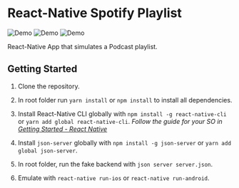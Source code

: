 # React-Native Spotify Playlist

![Demo](https://i.imgur.com/ErxDp3a.png)
![Demo](https://i.imgur.com/kZqIYjR.png)
![Demo](https://i.imgur.com/VNE0ldS.png)

React-Native App that simulates a Podcast playlist.

## Getting Started

1. Clone the repository.

2. In root folder run `yarn install` or `npm install` to install all dependencies.

3. Install React-Native CLI globally with `npm install -g react-native-cli` or `yarn add global react-native-cli`.
   _Follow the guide for your SO in [Getting Started - React Native](https://facebook.github.io/react-native/docs/getting-started)_

4. Install `json-server` globally with `npm install -g json-server` or `yarn add global json-server`.

5. In root folder, run the fake backend with `json server server.json`.

6. Emulate with `react-native run-ios` or `react-native run-android`.
